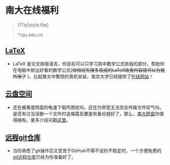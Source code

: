# 南大在线福利

> [!Tip|style:flat]
>
> *.nju.edu.cn 

## [LaTeX](https://mp.weixin.qq.com/s/h_O4W55TxcicyUo_H3rYEQ)

- LaTeX 是论文排版语言，你目前可以只学习其中数学公式排版的部分，帮助你在电脑中排出好看的数学公式(~~悄悄说有很多现成的LaTeX改变内容就可以为我所用了~~ )。比起推文中繁琐的真机安装，南京大学已经提供了[在线网站](https://tex.nju.edu.cn)！

## [云盘空间](https://mp.weixin.qq.com/s/THN27V2udXzF0kqHhBIJXg)

- 还在被某度网盘的龟速下载所困扰吗，还在为带宽无法完全传输文件叹气吗。是否有过当误删一个文件时追悔莫及要是有备份就好了，那么，[南大网盘](https://box.nju.edu.cn/)你值得拥有。更多介绍可戳[这里](https://mp.weixin.qq.com/s/yF1TiDlWewzkhB_1MJMvVQ)。

## [远程git仓库](https://mp.weixin.qq.com/s/EjAedt6A3PvuASGlFCfyWQ)

- 当你熟悉了git操作后又受苦于GitHub不得不说的不稳定时，一个方便免费的[git远程仓库](https://git.nju.edu.cn/)已经为你准备好了。

